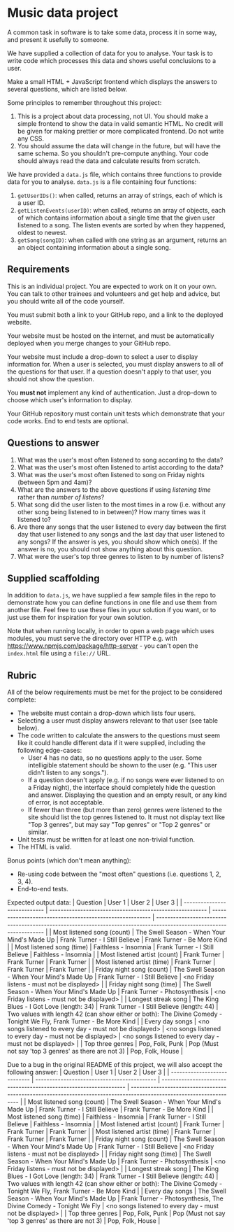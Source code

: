 # Music data project

A common task in software is to take some data, process it in some way, and present it usefully to someone.

We have supplied a collection of data for you to analyse. Your task is to write code which processes this data and shows useful conclusions to a user.

Make a small HTML + JavaScript frontend which displays the answers to several questions, which are listed below.

Some principles to remember throughout this project:

1. This is a project about data processing, not UI. You should make a simple frontend to show the data in valid semantic HTML. No credit will be given for making prettier or more complicated frontend. Do not write any CSS.
2. You should assume the data will change in the future, but will have the same schema. So you shouldn't pre-compute anything. Your code should always read the data and calculate results from scratch.

We have provided a `data.js` file, which contains three functions to provide data for you to analyse. `data.js` is a file containing four functions:

1. `getUserIDs()`: when called, returns an array of strings, each of which is a user ID.
1. `getListenEvents(userID)`: when called, returns an array of objects, each of which contains information about a single time that the given user listened to a song. The listen events are sorted by when they happened, oldest to newest.
2. `getSong(songID)`: when called with one string as an argument, returns an an object containing information about a single song.

## Requirements

This is an individual project. You are expected to work on it on your own. You can talk to other trainees and volunteers and get help and advice, but you should write all of the code yourself.

You must submit both a link to your GitHub repo, and a link to the deployed website.

Your website must be hosted on the internet, and must be automatically deployed when you merge changes to your GitHub repo.

Your website must include a drop-down to select a user to display information for. When a user is selected, you must display answers to all of the questions for that user. If a question doesn't apply to that user, you should not show the question.

You **must not** implement any kind of authentication. Just a drop-down to choose which user's information to display.

Your GitHub repository must contain unit tests which demonstrate that your code works. End to end tests are optional.

## Questions to answer

1. What was the user's most often listened to song according to the data?
2. What was the user's most often listened to artist according to the data?
3. What was the user's most often listened to song on Friday nights (between 5pm and 4am)?
4. What are the answers to the above questions if using _listening time_ rather than _number of listens_?
5. What song did the user listen to the most times in a row (i.e. without any other song being listened to in between)? How many times was it listened to?
6. Are there any songs that the user listened to every day between the first day that user listened to any songs and the last day that user listened to any songs? If the answer is yes, you should show which one(s). If the answer is no, you should not show anything about this question.
7. What were the user's top three genres to listen to by number of listens?

## Supplied scaffolding

In addition to `data.js`, we have supplied a few sample files in the repo to demonstrate how you can define functions in one file and use them from another file. Feel free to use these files in your solution if you want, or to just use them for inspiration for your own solution.

Note that when running locally, in order to open a web page which uses modules, you must serve the directory over HTTP e.g. with https://www.npmjs.com/package/http-server - you can't open the `index.html` file using a `file://` URL.

## Rubric

All of the below requirements must be met for the project to be considered complete:

* The website must contain a drop-down which lists four users.
* Selecting a user must display answers relevant to that user (see table below).
* The code written to calculate the answers to the questions must seem like it could handle different data if it were supplied, including the following edge-cases:
  * User 4 has no data, so no questions apply to the user. Some intelligible statement should be shown to the user (e.g. "This user didn't listen to any songs.").
  * If a question doesn't apply (e.g. if no songs were ever listened to on a Friday night), the interface should completely hide the question and answer. Displaying the question and an empty result, or any kind of error, is not acceptable.
  * If fewer than three (but more than zero) genres were listened to the site should list the top genres listened to. It must not display text like "Top 3 genres", but may say "Top genres" or "Top 2 genres" or similar.
* Unit tests must be written for at least one non-trivial function.
* The HTML is valid.

Bonus points (which don't mean anything):

* Re-using code between the "most often" questions (i.e. questions 1, 2, 3, 4).
* End-to-end tests.

Expected output data:
| Question                     | User 1                                                   | User 2                                                   | User 3                                                                                                               |
| ---------------------------- | -------------------------------------------------------- | -------------------------------------------------------- | -------------------------------------------------------------------------------------------------------------------- |
| Most listened song (count)   | The Swell Season - When Your Mind's Made Up              | Frank Turner - I Still Believe                           | Frank Turner - Be More Kind                                                                                          |
| Most listened song (time)    | Faithless - Insomnia                                     | Frank Turner - I Still Believe                           | Faithless - Insomnia                                                                                                 |
| Most listened artist (count) | Frank Turner                                             | Frank Turner                                             | Frank Turner                                                                                                         |
| Most listened artist (time)  | Frank Turner                                             | Frank Turner                                             | Frank Turner                                                                                                         |
| Friday night song (count)    | The Swell Season - When Your Mind's Made Up              | Frank Turner - I Still Believe                           | <no Friday listens - must not be displayed>                                                                          |
| Friday night song (time)     | The Swell Season - When Your Mind's Made Up              | Frank Turner - Photosynthesis                            | <no Friday listens - must not be displayed>                                                                          |
| Longest streak song          | The King Blues - I Got Love (length: 34)                 | Frank Turner - I Still Believe (length: 44)              | Two values with length 42 (can show either or both): The Divine Comedy - Tonight We Fly, Frank Turner - Be More Kind |
| Every day songs              | <no songs listened to every day - must not be displayed> | <no songs listened to every day - must not be displayed> | <no songs listened to every day - must not be displayed>                                                             |
| Top three genres             | Pop, Folk, Punk                                          | Pop (Must not say 'top 3 genres' as there are not 3)     | Pop, Folk, House                                                                                                     |

Due to a bug in the original README of this project, we will also accept the following answer:
| Question                     | User 1                                      | User 2                                                            | User 3                                                                                                               |
| ---------------------------- | ------------------------------------------- | ----------------------------------------------------------------- | -------------------------------------------------------------------------------------------------------------------- |
| Most listened song (count)   | The Swell Season - When Your Mind's Made Up | Frank Turner - I Still Believe                                    | Frank Turner - Be More Kind                                                                                          |
| Most listened song (time)    | Faithless - Insomnia                        | Frank Turner - I Still Believe                                    | Faithless - Insomnia                                                                                                 |
| Most listened artist (count) | Frank Turner                                | Frank Turner                                                      | Frank Turner                                                                                                         |
| Most listened artist (time)  | Frank Turner                                | Frank Turner                                                      | Frank Turner                                                                                                         |
| Friday night song (count)    | The Swell Season - When Your Mind's Made Up | Frank Turner - I Still Believe                                    | <no Friday listens - must not be displayed>                                                                          |
| Friday night song (time)     | The Swell Season - When Your Mind's Made Up | Frank Turner - Photosynthesis                                     | <no Friday listens - must not be displayed>                                                                          |
| Longest streak song          | The King Blues - I Got Love (length: 34)    | Frank Turner - I Still Believe (length: 44)                       | Two values with length 42 (can show either or both): The Divine Comedy - Tonight We Fly, Frank Turner - Be More Kind |
| Every day songs              | The Swell Season - When Your Mind's Made Up | Frank Turner - Photosynthesis, The Divine Comedy - Tonight We Fly | <no songs listened to every day - must not be displayed>                                                             |
| Top three genres             | Pop, Folk, Punk                             | Pop (Must not say 'top 3 genres' as there are not 3)              | Pop, Folk, House                                                                                                     |
